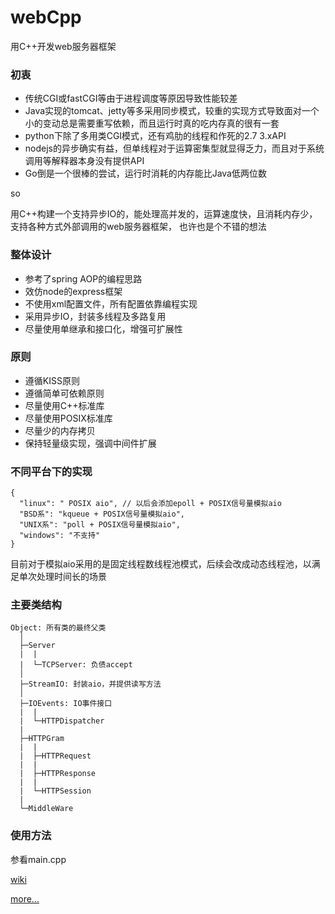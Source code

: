 # webCpp
用C++开发web服务器框架

### 初衷
* 传统CGI或fastCGI等由于进程调度等原因导致性能较差
* Java实现的tomcat、jetty等多采用同步模式，较重的实现方式导致面对一个小的变动总是需要重写依赖，而且运行时真的吃内存真的很有一套
* python下除了多用类CGI模式，还有鸡肋的线程和作死的2.7 3.xAPI
* nodejs的异步确实有益，但单线程对于运算密集型就显得乏力，而且对于系统调用等解释器本身没有提供API
* Go倒是一个很棒的尝试，运行时消耗的内存能比Java低两位数

so

用C++构建一个支持异步IO的，能处理高并发的，运算速度快，且消耗内存少，支持各种方式外部调用的web服务器框架，
也许也是个不错的想法

### 整体设计
* 参考了spring AOP的编程思路
* 效仿node的express框架
* 不使用xml配置文件，所有配置依靠编程实现
* 采用异步IO，封装多线程及多路复用
* 尽量使用单继承和接口化，增强可扩展性

### 原则
* 遵循KISS原则
* 遵循简单可依赖原则
* 尽量使用C++标准库
* 尽量使用POSIX标准库
* 尽量少的内存拷贝
* 保持轻量级实现，强调中间件扩展

### 不同平台下的实现
```
{
  "linux": " POSIX aio", // 以后会添加epoll + POSIX信号量模拟aio
  "BSD系": "kqueue + POSIX信号量模拟aio",
  "UNIX系": "poll + POSIX信号量模拟aio",
  "windows": "不支持"
}
```
目前对于模拟aio采用的是固定线程数线程池模式，后续会改成动态线程池，以满足单次处理时间长的场景

### 主要类结构
    Object: 所有类的最终父类
      │
      ├─Server
      |  |
      |  └─TCPServer: 负债accept
      │
      ├─StreamIO: 封装aio，并提供读写方法
      │
      ├─IOEvents: IO事件接口
      |  |
      |  └─HTTPDispatcher
      |
      ├─HTTPGram
      |  |
      |  ├─HTTPRequest
      |  |
      |  ├─HTTPResponse
      |  |
      |  └─HTTPSession
      |
      └─MiddleWare

### 使用方法
参看main.cpp

[wiki](https://github.com/watsonserve/webCpp/wiki)

[more...](http://wiki.watsonserve.com/web-cpp)
